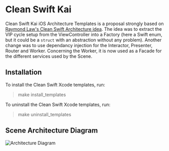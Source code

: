 # Clean Swift Kai

Clean Swift Kai iOS Architecture Templates is a proposal strongly based on [Raymond Law's Clean Swift Architecture idea](https://clean-swift.com). The idea was to extract the VIP cycle setup from the ViewController into a Factory (here a Swift enum, but it could be a `struct` with an abstraction without any problem). Another change was to use dependancy injection for the Interactor, Presenter, Router and Worker. Concerning the Worker, it is now used as a Facade for the different services used by the Scene.

## Installation

To install the Clean Swift Xcode templates, run:

> make install_templates

To uninstall the Clean Swift Xcode templates, run:

> make uninstall_templates

## Scene Architecture Diagram

![Architecture Diagram](https://github.com/Jerem42/CleanSwiftTemplatesKai/blob/master/CleanSwiftKaiArchiDiagram.png)

